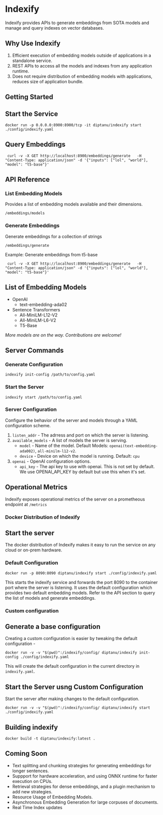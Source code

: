 # Indexify

Indexify provides APIs to generate embeddings from SOTA models and manage and query indexes on vector databases.

## Why Use Indexify
1. Efficient execution of embedding models outside of applications in a standalone service.
2. REST APIs to access all the models and indexes from any application runtime.
4. Does not require distribution of embedding models with applications, reduces size of application bundle.

## Getting Started

## Start the Service
```
docker run -p 0.0.0.0:8900:8900/tcp -it diptanu/indexify start ./config/indexify.yaml
```

## Query Embeddings 
```
 curl -v -X GET http://localhost:8900/embeddings/generate   -H "Content-Type: application/json" -d '{"inputs": ["lol", "world"], "model": "t5-base"}'
```

## API Reference

### List Embedding Models
Provides a list of embedding models available and their dimensions.

```
/embeddings/models
```
### Generate Embeddings
Generate embeddings for a collection of strings

```
/embeddings/generate
```
Example: Generate embeddings from t5-base
```
 curl -v -X GET http://localhost:8900/embeddings/generate   -H "Content-Type: application/json" -d '{"inputs": ["lol", "world"], "model": "t5-base"}'
```

## List of Embedding Models
* OpenAI
   * text-embedding-ada02
* Sentence Transformers
   * All-MiniLM-L12-V2
   * All-MiniLM-L6-V2
   * T5-Base

*More models are on the way. Contributions are welcome!* 


## Server Commands
### Generate Configuration
```
indexify init-config /path/to/config.yaml
```

### Start the Server
```
indexify start /path/to/config.yaml
```

### Server Configuration
Configure the behavior of the server and models through a YAML configuration scheme.
1. `listen_addr` - The adrress and port on which the server is listening.
2. `available_models` - A list of models the server is serving.
    *  `model` -  Name of the model. Default Models: `openai(text-embedding-ada002)`, `all-minilm-l12-v2`.
    *  `device` - Device on which the model is running. Default: `cpu`
3. `openai` - OpenAI configuration options.
    * `api_key` - The api key to use with openai. This is not set by default. We use OPENAI_API_KEY by default but use this when it's set.

## Operational Metrics
Indexify exposes operational metrics of the server on a prometheous endpoint at `/metrics`


### Docker Distribution of Indexify

## Start the server
The docker distribution of Indexify makes it easy to run the service on any cloud or on-prem hardware.

### Default Configuration
```
docker run -p 8090:8090 diptanu/indexify start ./config/indexify.yaml
```
This starts the indexify service and forwards the port 8090 to the container port where the server is listening. It uses the default configuration which provides two default embedding models. 
Refer to the API section to query the list of models and generate embeddings.

### Custom configuration
## Generate a base configuration
Creating a custom configuration is easier by tweaking the default configuration -
```
docker run -v -v "$(pwd)":/indexify/config/ diptanu/indexify init-config ./config/indexify.yaml
```
This will create the default configuration in the current directory in `indexify.yaml`.

## Start the Server usng Custom Configuration

Start the server after making changes to the default configuration.
```
docker run -v -v "$(pwd)":/indexify/config/ diptanu/indexify start ./config/indexify.yaml
```

## Building indexify
```
docker build -t diptanu/indexify:latest .
```

## Coming Soon
* Text splitting and chunking strategies for generating embeddings for longer sentences.
* Suppport for hardware acceleration, and using ONNX runtime for faster execution on CPUs.
* Retrieval strategies for dense embeddings, and a plugin mechanism to add new strategies.
* Resource Usage of Embedding Models.
* Asynchronous Embedding Generation for large corpuses of documents.
* Real Time Index updates
